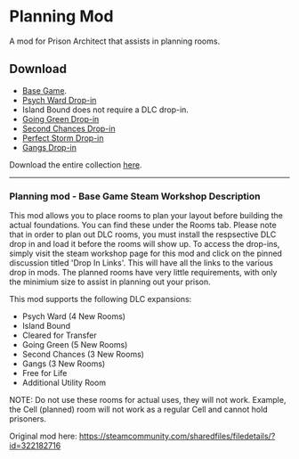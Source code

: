 # Planning Mod
A mod for Prison Architect that assists in planning rooms.

## Download
- [Base Game](https://steamcommunity.com/sharedfiles/filedetails/?id=2120075438).
- [Psych Ward Drop-in](https://steamcommunity.com/sharedfiles/filedetails/?id=2816172433)
- Island Bound does not require a DLC drop-in.
- [Going Green Drop-in](https://steamcommunity.com/sharedfiles/filedetails/?id=2816172506)
- [Second Chances Drop-in](https://steamcommunity.com/sharedfiles/filedetails/?id=2816172605)
- [Perfect Storm Drop-in](https://steamcommunity.com/sharedfiles/filedetails/?id=2816172666)
- [Gangs Drop-in](https://steamcommunity.com/sharedfiles/filedetails/?id=2816172243)

Download the entire collection [here](https://steamcommunity.com/workshop/filedetails/?id=2816179999).
***

### Planning mod - Base Game Steam Workshop Description
This mod allows you to place rooms to plan your layout before building the actual foundations. You can find these under the Rooms tab. Please note that in order to plan out DLC rooms, you must install the respsective DLC drop in and load it before the rooms will show up. To access the drop-ins, simply visit the steam workshop page for this mod and click on the pinned discussion titled 'Drop In Links'. This will have all the links to the various drop in mods. The planned rooms have very little requirements, with only the minimium size to assist in planning out your prison.

This mod supports the following DLC expansions:
- Psych Ward (4 New Rooms)
- Island Bound
- Cleared for Transfer
- Going Green (5 New Rooms)
- Second Chances (3 New Rooms)
- Gangs (3 New Rooms)
- Free for Life
- Additional Utility Room

NOTE: Do not use these rooms for actual uses, they will not work. Example, the Cell (planned) room will not work as a regular Cell and cannot hold prisoners.

Original mod here: https://steamcommunity.com/sharedfiles/filedetails/?id=322182716
